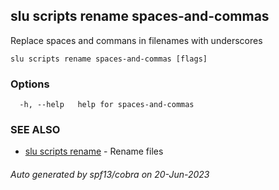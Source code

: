 ## slu scripts rename spaces-and-commas

Replace spaces and commans in filenames with underscores

```
slu scripts rename spaces-and-commas [flags]
```

### Options

```
  -h, --help   help for spaces-and-commas
```

### SEE ALSO

* [slu scripts rename](slu_scripts_rename.md)	 - Rename files

###### Auto generated by spf13/cobra on 20-Jun-2023
